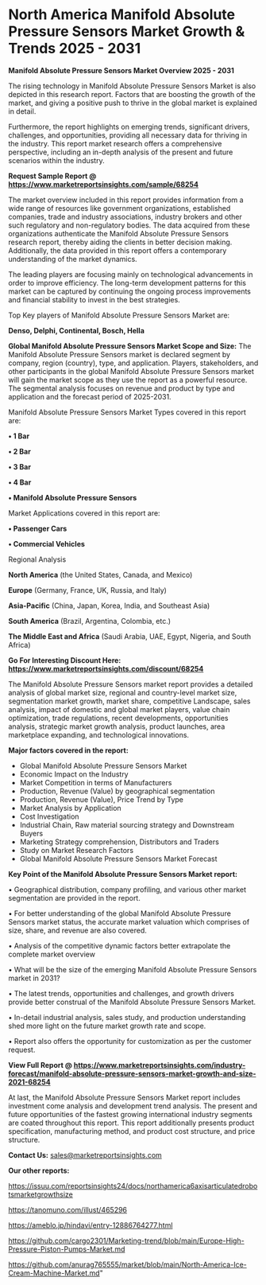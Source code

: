 # North America Manifold Absolute Pressure Sensors Market Growth & Trends 2025 - 2031

<Strong> Manifold Absolute Pressure Sensors Market Overview 2025 - 2031</strong>

The rising technology in Manifold Absolute Pressure Sensors Market is also depicted in this research report. Factors that are boosting the growth of the market, and giving a positive push to thrive in the global market is explained in detail.

Furthermore, the report highlights on emerging trends, significant drivers, challenges, and opportunities, providing all necessary data for thriving in the industry. This report market research offers a comprehensive perspective, including an in-depth analysis of the present and future scenarios within the industry.

<strong>Request Sample Report @ <a href=https://www.marketreportsinsights.com/sample/68254>https://www.marketreportsinsights.com/sample/68254</a></strong>

The market overview included in this report provides information from a wide range of resources like government organizations, established companies, trade and industry associations, industry brokers and other such regulatory and non-regulatory bodies. The data acquired from these organizations authenticate the Manifold Absolute Pressure Sensors research report, thereby aiding the clients in better decision making. Additionally, the data provided in this report offers a contemporary understanding of the market dynamics.

The leading players are focusing mainly on technological advancements in order to improve efficiency. The long-term development patterns for this market can be captured by continuing the ongoing process improvements and financial stability to invest in the best strategies.

Top Key players of Manifold Absolute Pressure Sensors Market are:

<strong>Denso, Delphi, Continental, Bosch, Hella</strong>

<strong><b>Global Manifold Absolute Pressure Sensors Market Scope and Size:</b></strong>
The Manifold Absolute Pressure Sensors market is declared segment by company, region (country), type, and application. Players, stakeholders, and other participants in the global Manifold Absolute Pressure Sensors market will gain the market scope as they use the report as a powerful resource. The segmental analysis focuses on revenue and product by type and application and the forecast period of 2025-2031.

Manifold Absolute Pressure Sensors Market Types covered in this report are:

<strong>• 1 Bar

• 2 Bar

• 3 Bar

• 4 Bar

• Manifold Absolute Pressure Sensors</strong>

Market Applications covered in this report are:

<strong>• Passenger Cars

• Commercial Vehicles</strong> 

Regional Analysis

<strong>North America</strong> (the United States, Canada, and Mexico)

<strong>Europe</strong> (Germany, France, UK, Russia, and Italy)

<strong>Asia-Pacific</strong> (China, Japan, Korea, India, and Southeast Asia)

<strong>South America</strong> (Brazil, Argentina, Colombia, etc.)

<strong>The Middle East and Africa</strong> (Saudi Arabia, UAE, Egypt, Nigeria, and South Africa)

<strong>Go For Interesting Discount Here: <a href=https://www.marketreportsinsights.com/discount/68254>https://www.marketreportsinsights.com/discount/68254</a></strong>

The Manifold Absolute Pressure Sensors market report provides a detailed analysis of global market size, regional and country-level market size, segmentation market growth, market share, competitive Landscape, sales analysis, impact of domestic and global market players, value chain optimization, trade regulations, recent developments, opportunities analysis, strategic market growth analysis, product launches, area marketplace expanding, and technological innovations.

<strong><b>Major factors covered in the report:</b></strong>
<ul>
  <li>Global Manifold Absolute Pressure Sensors Market </li>
  <li>Economic Impact on the Industry</li>
  <li>Market Competition in terms of Manufacturers</li>
  <li>Production, Revenue (Value) by geographical segmentation</li>
  <li>Production, Revenue (Value), Price Trend by Type</li>
  <li>Market Analysis by Application</li>
  <li>Cost Investigation</li>
  <li>Industrial Chain, Raw material sourcing strategy and Downstream Buyers</li>
  <li>Marketing Strategy comprehension, Distributors and Traders</li>
  <li>Study on Market Research Factors</li>
  <li>Global Manifold Absolute Pressure Sensors Market Forecast</li>
</ul>

<strong><b>Key Point of the Manifold Absolute Pressure Sensors Market report:</b></strong>

• Geographical distribution, company profiling, and various other market segmentation are provided in the report.

• For better understanding of the global Manifold Absolute Pressure Sensors market status, the accurate market valuation which comprises of size, share, and revenue are also covered.

• Analysis of the competitive dynamic factors better extrapolate the complete market overview

• What will be the size of the emerging Manifold Absolute Pressure Sensors market in 2031?

• The latest trends, opportunities and challenges, and growth drivers provide better construal of the Manifold Absolute Pressure Sensors Market.

• In-detail industrial analysis, sales study, and production understanding shed more light on the future market growth rate and scope.

• Report also offers the opportunity for customization as per the customer request.

<strong><b>View Full Report @ <a href=https://www.marketreportsinsights.com/industry-forecast/manifold-absolute-pressure-sensors-market-growth-and-size-2021-68254>https://www.marketreportsinsights.com/industry-forecast/manifold-absolute-pressure-sensors-market-growth-and-size-2021-68254</a></b></strong>


At last, the Manifold Absolute Pressure Sensors Market report includes investment come analysis and development trend analysis. The present and future opportunities of the fastest growing international industry segments are coated throughout this report. This report additionally presents product specification, manufacturing method, and product cost structure, and price structure.

<strong>Contact Us:</strong>
sales@marketreportsinsights.com

<strong>Our other reports:</strong>

<a href=https://issuu.com/reportsinsights24/docs/northamerica6axisarticulatedrobotsmarketgrowthsize>https://issuu.com/reportsinsights24/docs/northamerica6axisarticulatedrobotsmarketgrowthsize</a>

<a href=https://tanomuno.com/illust/465296>https://tanomuno.com/illust/465296</a>

<a href=https://ameblo.jp/hindavi/entry-12886764277.html>https://ameblo.jp/hindavi/entry-12886764277.html</a>

<a href=https://github.com/cargo2301/Marketing-trend/blob/main/Europe-High-Pressure-Piston-Pumps-Market.md>https://github.com/cargo2301/Marketing-trend/blob/main/Europe-High-Pressure-Piston-Pumps-Market.md</a>

<a href=https://github.com/anurag765555/market/blob/main/North-America-Ice-Cream-Machine-Market.md>https://github.com/anurag765555/market/blob/main/North-America-Ice-Cream-Machine-Market.md</a>"
